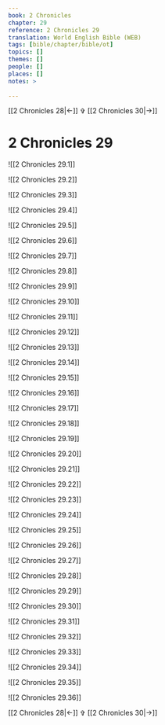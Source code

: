 ```yaml
---
book: 2 Chronicles
chapter: 29
reference: 2 Chronicles 29
translation: World English Bible (WEB)
tags: [bible/chapter/bible/ot]
topics: []
themes: []
people: []
places: []
notes: >
  
---
```


[[2 Chronicles 28|<-]] ✞ [[2 Chronicles 30|->]]

# 2 Chronicles 29

![[2 Chronicles 29.1]]

![[2 Chronicles 29.2]]

![[2 Chronicles 29.3]]

![[2 Chronicles 29.4]]

![[2 Chronicles 29.5]]

![[2 Chronicles 29.6]]

![[2 Chronicles 29.7]]

![[2 Chronicles 29.8]]

![[2 Chronicles 29.9]]

![[2 Chronicles 29.10]]

![[2 Chronicles 29.11]]

![[2 Chronicles 29.12]]

![[2 Chronicles 29.13]]

![[2 Chronicles 29.14]]

![[2 Chronicles 29.15]]

![[2 Chronicles 29.16]]

![[2 Chronicles 29.17]]

![[2 Chronicles 29.18]]

![[2 Chronicles 29.19]]

![[2 Chronicles 29.20]]

![[2 Chronicles 29.21]]

![[2 Chronicles 29.22]]

![[2 Chronicles 29.23]]

![[2 Chronicles 29.24]]

![[2 Chronicles 29.25]]

![[2 Chronicles 29.26]]

![[2 Chronicles 29.27]]

![[2 Chronicles 29.28]]

![[2 Chronicles 29.29]]

![[2 Chronicles 29.30]]

![[2 Chronicles 29.31]]

![[2 Chronicles 29.32]]

![[2 Chronicles 29.33]]

![[2 Chronicles 29.34]]

![[2 Chronicles 29.35]]

![[2 Chronicles 29.36]]

[[2 Chronicles 28|<-]] ✞ [[2 Chronicles 30|->]]
